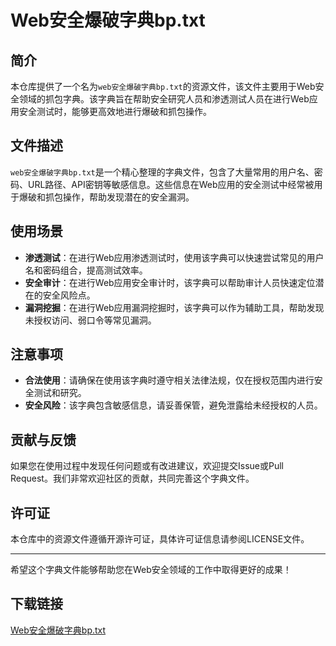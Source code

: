 # Web安全爆破字典bp.txt

## 简介

本仓库提供了一个名为`web安全爆破字典bp.txt`的资源文件，该文件主要用于Web安全领域的抓包字典。该字典旨在帮助安全研究人员和渗透测试人员在进行Web应用安全测试时，能够更高效地进行爆破和抓包操作。

## 文件描述

`web安全爆破字典bp.txt`是一个精心整理的字典文件，包含了大量常用的用户名、密码、URL路径、API密钥等敏感信息。这些信息在Web应用的安全测试中经常被用于爆破和抓包操作，帮助发现潜在的安全漏洞。

## 使用场景

- **渗透测试**：在进行Web应用渗透测试时，使用该字典可以快速尝试常见的用户名和密码组合，提高测试效率。
- **安全审计**：在进行Web应用安全审计时，该字典可以帮助审计人员快速定位潜在的安全风险点。
- **漏洞挖掘**：在进行Web应用漏洞挖掘时，该字典可以作为辅助工具，帮助发现未授权访问、弱口令等常见漏洞。

## 注意事项

- **合法使用**：请确保在使用该字典时遵守相关法律法规，仅在授权范围内进行安全测试和研究。
- **安全风险**：该字典包含敏感信息，请妥善保管，避免泄露给未经授权的人员。

## 贡献与反馈

如果您在使用过程中发现任何问题或有改进建议，欢迎提交Issue或Pull Request。我们非常欢迎社区的贡献，共同完善这个字典文件。

## 许可证

本仓库中的资源文件遵循开源许可证，具体许可证信息请参阅LICENSE文件。

---

希望这个字典文件能够帮助您在Web安全领域的工作中取得更好的成果！

## 下载链接

[Web安全爆破字典bp.txt](https://pan.quark.cn/s/b843af357a9a)